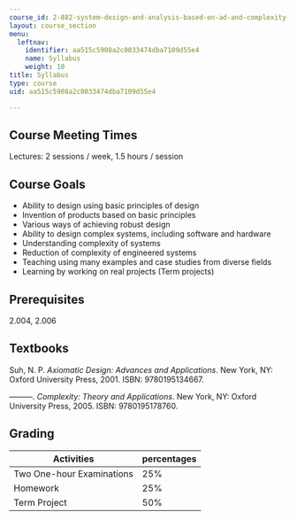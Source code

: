 ```yaml
---
course_id: 2-882-system-design-and-analysis-based-on-ad-and-complexity-theories-spring-2005
layout: course_section
menu:
  leftnav:
    identifier: aa515c5908a2c0033474dba7109d55e4
    name: Syllabus
    weight: 10
title: Syllabus
type: course
uid: aa515c5908a2c0033474dba7109d55e4

---
```


Course Meeting Times
--------------------

Lectures: 2 sessions / week, 1.5 hours / session

Course Goals
------------

*   Ability to design using basic principles of design
*   Invention of products based on basic principles
*   Various ways of achieving robust design
*   Ability to design complex systems, including software and hardware
*   Understanding complexity of systems
*   Reduction of complexity of engineered systems
*   Teaching using many examples and case studies from diverse fields
*   Learning by working on real projects (Term projects)

Prerequisites
-------------

2.004, 2.006

Textbooks
---------

Suh, N. P. _Axiomatic Design: Advances and Applications_. New York, NY: Oxford University Press, 2001. ISBN: 9780195134667.

———. _Complexity: Theory and Applications_. New York, NY: Oxford University Press, 2005. ISBN: 9780195178760.

Grading
-------

| Activities | percentages |
| --- | --- |
| Two One-hour Examinations | 25% |
| Homework | 25% |
| Term Project | 50%